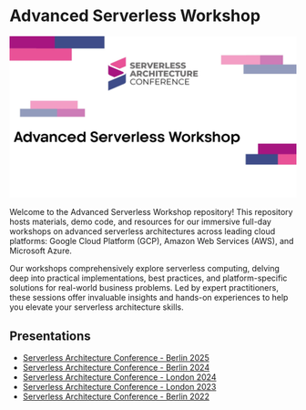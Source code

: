 # Advanced Serverless Workshop

![Advanced Serverless Workshop](thumbnail.jpg)

Welcome to the Advanced Serverless Workshop repository! This repository hosts materials, demo code, and resources for our immersive full-day workshops on advanced serverless architectures across leading cloud platforms: Google Cloud Platform (GCP), Amazon Web Services (AWS), and Microsoft Azure.

Our workshops comprehensively explore serverless computing, delving deep into practical implementations, best practices, and platform-specific solutions for real-world business problems. Led by expert practitioners, these sessions offer invaluable insights and hands-on experiences to help you elevate your serverless architecture skills.

## Presentations

- [Serverless Architecture Conference - Berlin 2025](Berlin-2025\README.md)
- [Serverless Architecture Conference - Berlin 2024](Berlin-2024/README.md)
- [Serverless Architecture Conference - London 2024](London-2024/README.md)
- [Serverless Architecture Conference - London 2023](London-2023/README.md)
- [Serverless Architecture Conference - Berlin 2022](Berlin-2022/README.md)
